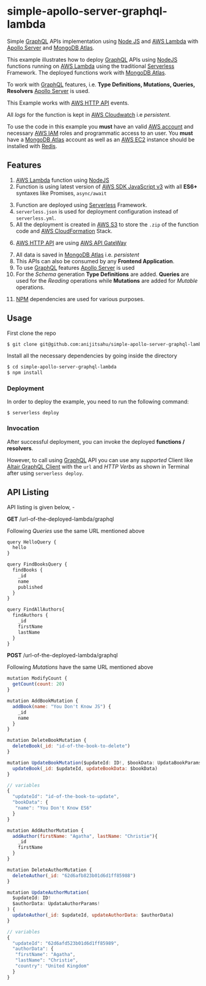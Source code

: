 # simple-apollo-server-graphql-lambda
Simple [GraphQL](https://graphql.org/) APIs implementation using [Node JS](https://nodejs.org/en/docs/) and [AWS Lambda](https://aws.amazon.com/lambda/) with [Apollo Server](https://www.apollographql.com/docs/apollo-server/) and [MongoDB Atlas](https://www.mongodb.com/docs/atlas/). 

This example illustrates how to deploy [GraphQL](https://graphql.org/) APIs using [NodeJS](https://nodejs.org/en/docs/) functions running on [AWS Lambda](https://aws.amazon.com/lambda/) using the traditional [Serverless](https://www.serverless.com/framework/docs/providers/aws/guide/intro) Framework. The deployed functions work with [MongoDB Atlas](https://www.mongodb.com/docs/atlas/).

To work with [GraphQL](https://graphql.org/) features, i.e. **Type Definitions, Mutations, Queries, Resolvers** [Apollo Server](https://www.apollographql.com/docs/apollo-server/) is used.

This Example works with [AWS HTTP API](https://docs.aws.amazon.com/apigateway/latest/developerguide/http-api-develop.html) events. 

<!---
For faster response with the APIs [Redis](https://redis.io/) *caching* is used.
For *session tracking* [JSON Web Token (JWT)](https://jwt.io/) is used.
-->

All *logs* for the function is kept in [AWS Cloudwatch](https://aws.amazon.com/cloudwatch/) i.e *persistent*.

To use the code in this example you **must** have an valid [AWS account](https://aws.amazon.com/account/) and necessary [AWS IAM](https://aws.amazon.com/iam/) roles and programmatic access to an user. You **must** have a [MongoDB Atlas](https://www.mongodb.com/docs/atlas/) account as well as an [AWS EC2](https://aws.amazon.com/ec2/) instance should be installed with [Redis](https://redis.io/).



## Features
1. [AWS Lambda](https://aws.amazon.com/lambda/) function using [NodeJS](https://nodejs.org/en/docs/)
2. Function is using latest version of [AWS SDK JavaScript v3](https://docs.aws.amazon.com/sdk-for-javascript/v3/developer-guide/welcome.html) with all **ES6+**  syntaxes like Promises, `async/await`

<ol start="3">
  <li>
     Function are deployed using <a href="https://www.serverless.com/framework/docs/providers/aws/guide/intro">Serverless</a> Framework.
  </li>  
  <li>
    <code>serverless.json</code> is used for deployment configuration instead of <code>serverless.yml</code>.
  </li>  
  <li>
    All the deployment is created in <a href="https://aws.amazon.com/s3/">AWS S3</a> to store the <code>.zip</code> of the function code and <a href="https://aws.amazon.com/cloudformation/">AWS CloudFormation</a> Stack.
  </li>  
</ol>  


<!---
6. For **session tracking** [JWT](https://jwt.io/) is used.
-->
6. [AWS HTTP API](https://docs.aws.amazon.com/apigateway/latest/developerguide/http-api-develop.html) are using [AWS API GateWay](https://aws.amazon.com/api-gateway/)

<ol start="7">
  <li> All data is saved in <a href="https://www.mongodb.com/docs/atlas/">MongoDB Atlas</a> i.e. <i>persistent</i>
  <!--- <li> <strong>Caching</strong> is used for faster response in the APIs. <a href="https://redis.io/">Redis</a> is used for that purpose</li> -->
  <li> This APIs can also be consumed by any <b>Frontend Application</b>.</li> 
  <li> To use <a href="https://graphql.org/">GraphQL</a> features <a href="https://www.apollographql.com/docs/apollo-server/">Apollo Server</a> is used
  <li> For the <i>Schema</i> generation <b>Type Definitions</b> are added. <b>Queries</b> are used for the <i>Reading</i> operations while <b>Mutations</b> are added for <i>Mutable</i> operations.
</ol>  



11. [NPM](https://www.npmjs.com/) dependencies are used for various purposes.


## Usage

First clone the repo

```bash
$ git clone git@github.com:anijitsahu/simple-apollo-server-graphql-lambda.git
```
Install all the necessary dependencies by going inside the directory

```bash
$ cd simple-apollo-server-graphql-lambda
$ npm install
```


### Deployment

In order to deploy the example, you need to run the following command:

```
$ serverless deploy
```

### Invocation

After successful deployment, you can invoke the deployed **functions / resolvers**. 

However, to call using [GraphQL](https://graphql.org/) API you can use any *supported* Client like [Altair GraphQL Client](https://chrome.google.com/webstore/detail/altair-graphql-client/flnheeellpciglgpaodhkhmapeljopja?hl=en) with the `url` and *HTTP Verbs* as shown in Terminal after using `serverless deploy`.

## API Listing

API listing is given below, -

**GET** /url-of-the-deployed-lambda/graphql

Following *Queries* use the same URL mentioned above

```javascript
query HelloQuery {
  hello
}
```

```javascript
query FindBooksQuery {
  findBooks {
    _id
    name
    published
  }
}
```

```javascript
query FindAllAuthors{
  findAuthors {
    _id
    firstName
    lastName
  }
}
```

**POST** /url-of-the-deployed-lambda/graphql

Following *Mutations* have the same URL mentioned above

```javascript
mutation ModifyCount {
  getCount(count: 20)
}
```

```javascript
mutation AddBookMutation {
  addBook(name: "You Don't Know JS") {
    _id
    name
  }
}
```

```javascript
mutation DeleteBookMutation {
  deleteBook(_id: "id-of-the-book-to-delete")
}
```

```javascript
mutation UpdateBookMutation($updateId: ID!, $bookData: UpdataBookParams!) {
  updateBook(_id: $updateId, updateBookData: $bookData)
}

// variables
{
  "updateId": "id-of-the-book-to-update",
  "bookData": { 
   "name": "You Don't Know ES6"
  }
}
```
```javascript
mutation AddAuthorMutation {
  addAuthor(firstName: "Agatha", lastName: "Christie"){
    _id
    firstName
  }
}
```

```javascript
mutation DeleteAuthorMutation {
  deleteAuthor(_id: "62d6afb823b01d6d1ff85988")
}
```

```javascript
mutation UpdateAuthorMutation(
  $updateId: ID!
  $authorData: UpdataAuthorParams!
) {
  updateAuthor(_id: $updateId, updateAuthorData: $authorData)
}

// variables
{
  "updateId": "62d6afd523b01d6d1ff85989",
  "authorData": { 
   "firstName": "Agatha",
   "lastName": "Christie",
   "country": "United Kingdom"
  }
}
```
